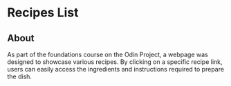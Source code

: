 # Recipes List

## About
As part of the foundations course on the Odin Project, a webpage was designed to showcase various recipes. By clicking on a specific recipe link, users can easily access the ingredients and instructions required to prepare the dish.

